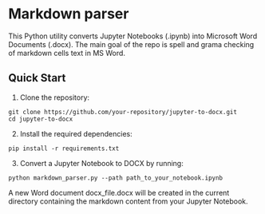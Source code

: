 ﻿# Markdown parser

This Python utility converts Jupyter Notebooks (.ipynb) into Microsoft Word Documents (.docx). The main goal of the repo is spell and grama checking of markdown cells text in MS Word. 
## Quick Start

1. Clone the repository:

```
git clone https://github.com/your-repository/jupyter-to-docx.git
cd jupyter-to-docx
```


2. Install the required dependencies:

```
pip install -r requirements.txt
```

3. Convert a Jupyter Notebook to DOCX by running:

```
python markdown_parser.py --path path_to_your_notebook.ipynb
```

A new Word document docx_file.docx will be created in the current directory containing the markdown content from your Jupyter Notebook.
